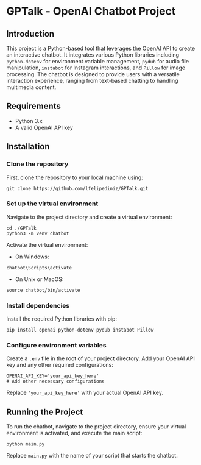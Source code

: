 # GPTalk - OpenAI Chatbot Project

## Introduction
This project is a Python-based tool that leverages the OpenAI API to create an interactive chatbot. It integrates various Python libraries including `python-dotenv` for environment variable management, `pydub` for audio file manipulation, `instabot` for Instagram interactions, and `Pillow` for image processing. The chatbot is designed to provide users with a versatile interaction experience, ranging from text-based chatting to handling multimedia content.

## Requirements
- Python 3.x
- A valid OpenAI API key

## Installation

### Clone the repository
First, clone the repository to your local machine using:

```
git clone https://github.com/lfelipediniz/GPTalk.git
```

### Set up the virtual environment
Navigate to the project directory and create a virtual environment:

```
cd ./GPTalk
python3 -m venv chatbot
```

Activate the virtual environment:

- On Windows:
```
chatbot\Scripts\activate
```

- On Unix or MacOS:
```
source chatbot/bin/activate
```

### Install dependencies
Install the required Python libraries with pip:

```
pip install openai python-dotenv pydub instabot Pillow
```

### Configure environment variables
Create a `.env` file in the root of your project directory. Add your OpenAI API key and any other required configurations:

```
OPENAI_API_KEY='your_api_key_here'
# Add other necessary configurations
```

Replace `'your_api_key_here'` with your actual OpenAI API key.

## Running the Project

To run the chatbot, navigate to the project directory, ensure your virtual environment is activated, and execute the main script:

```
python main.py
```

Replace `main.py` with the name of your script that starts the chatbot.

